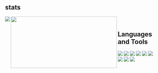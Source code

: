 ## stats
<div>
  <a href="https://github.com/anuraghazra/github-readme-stats">
    <img align="left" src="https://github-readme-stats.vercel.app/api?username=curtaincall888&hide=contribs&theme=tokyonight" />
  </a>
  <a href="https://github.com/anuraghazra/github-readme-stats">
    <img align="left" src="https://github-readme-stats.vercel.app/api/top-langs/?username=curtaincall888&layout=compact&theme=tokyonight" height="170px" width="350px" />
  </a>
</div>
<br />

## Languages and Tools

<a href="#"><img src="https://img.shields.io/badge/Ruby-CC342D?style=flat&logo=ruby&logoColor=white" /></a>
<a href="#"><img src="https://img.shields.io/badge/Ruby on Rails-CC0000?style=flat&logo=rubyonrails&logoColor=white" /></a>
<a href="#"><img src="https://img.shields.io/badge/Javascript-F7DF1E?style=flat&logo=javascript&logoColor=white" /></a>
<a href="#"><img src="https://img.shields.io/badge/Typescript-3178C6?style=flat&logo=typescript&logoColor=white" /></a>
<a href="#"><img src="https://img.shields.io/badge/React-61DAFB?style=flat&logo=react&logoColor=white" /></a>
<a href="#"><img src="https://img.shields.io/badge/Next.js-000000?style=flat&logo=nextdotjs&logoColor=white" /></a>
<a href="#"><img src="https://img.shields.io/badge/Graphql-E10098.svg?logo=graphql&style=plastic" /></a>
<a href="#"><img src="https://img.shields.io/badge/Docker-2496ED?style=flat&logo=docker&logoColor=white" /></a>
<a href="#"><img src="https://img.shields.io/badge/Git-F05032?style=flat&logo=git&logoColor=white" /></a>

<!--
**curtaincall888/curtaincall888** is a ✨ _special_ ✨ repository because its `README.md` (this file) appears on your GitHub profile.

Here are some ideas to get you started:

- 🔭 I’m currently working on ...
- 🌱 I’m currently learning ...
- 👯 I’m looking to collaborate on ...
- 🤔 I’m looking for help with ...
- 💬 Ask me about ...
- 📫 How to reach me: ...
- 😄 Pronouns: ...
- ⚡ Fun fact: ...
-->
